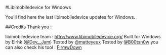 #Libimobiledevice for Windows

You'll find here the last libimobiledevice updates for Windows.


##Credits
Thank you :

libimobiledevice team : http://www.libimobiledevice.org/
Built for Windows by Elrhk ([@Dev__Jam](https://twitter.com/Dev__Jam))
Tested by [@matteyeux](https://twitter.com/matteyeux) 
Tested by [@B00tsn0w](https://twitter.com/iSn0w_Apple) you can also check his tool : [FirmwDown](https://github.com/b00tsn0w/FirmDown-3.0)
